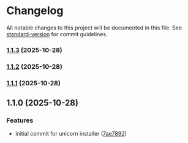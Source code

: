 # Changelog

All notable changes to this project will be documented in this file. See [standard-version](https://github.com/conventional-changelog/standard-version) for commit guidelines.

### [1.1.3](https://github.com/holdulv-2nd/unicorn-installer/compare/v1.1.2...v1.1.3) (2025-10-28)

### [1.1.2](https://github.com/holdulv-2nd/unicorn-installer/compare/v1.1.1...v1.1.2) (2025-10-28)

### [1.1.1](https://github.com/holdulv-2nd/unicorn-installer/compare/v1.1.0...v1.1.1) (2025-10-28)

## 1.1.0 (2025-10-28)


### Features

* initial commit for unicorn installer ([7ae7892](https://github.com/holdulv-2nd/unicorn-installer/commit/7ae7892b0db1a1d3157f6e31d4ccb4d252abc96c))
